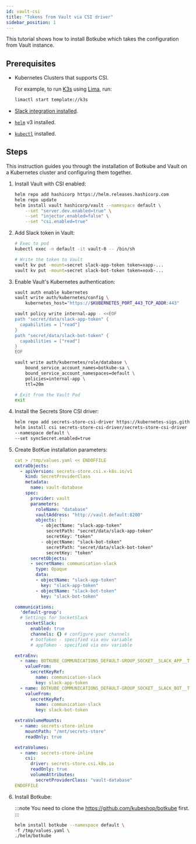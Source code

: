 ```yaml
---
id: vault-csi
title: "Tokens from Vault via CSI driver"
sidebar_position: 1
---
```


This tutorial shows how to install Botkube which takes the configuration from Vault instance.

## Prerequisites

- Kubernetes Clusters that supports CSI.

  For example, to run [K3s](https://k3s.io/) using [Lima](https://github.com/lima-vm/lima), run:

  ```bash
  limactl start template://k3s
  ```

- [Slack integration installed](../../installation/slack/#install-botkube-slack-app-to-your-slack-workspace).
- [`helm`](https://helm.sh/docs/intro/install/) v3 installed.
- [`kubectl`](https://kubernetes.io/docs/tasks/tools/#kubectl) installed.

## Steps

This instruction guides you through the installation of Botkube and Vault on a Kubernetes cluster and configuring them together.

1. Install Vault with CSI enabled:

   ```bash
   helm repo add hashicorp https://helm.releases.hashicorp.com
   helm repo update
   helm install vault hashicorp/vault --namespace default \
       --set "server.dev.enabled=true" \
       --set "injector.enabled=false" \
       --set "csi.enabled=true"
   ```

2. Add Slack token in Vault:

   ```bash
   # Exec to pod
   kubectl exec -n default -it vault-0 -- /bin/sh
   ```

   ```bash
   # Write the token to Vault
   vault kv put -mount=secret slack-app-token token=xapp-...
   vault kv put -mount=secret slack-bot-token token=xoxb-...
   ```

3. Enable Vault's Kubernetes authentication:

   ```bash
   vault auth enable kubernetes
   vault write auth/kubernetes/config \
       kubernetes_host="https://$KUBERNETES_PORT_443_TCP_ADDR:443"
   ```

   ```bash
   vault policy write internal-app - <<EOF
   path "secret/data/slack-app-token" {
     capabilities = ["read"]
   }
   path "secret/data/slack-bot-token" {
     capabilities = ["read"]
   }
   EOF
   ```

   ```bash
   vault write auth/kubernetes/role/database \
       bound_service_account_names=botkube-sa \
       bound_service_account_namespaces=default \
       policies=internal-app \
       ttl=20m
   ```

   ```bash
   # Exit from the Vault Pod
   exit
   ```

4. Install the Secrets Store CSI driver:

   ```bash
   helm repo add secrets-store-csi-driver https://kubernetes-sigs.github.io/secrets-store-csi-driver/charts
   helm install csi secrets-store-csi-driver/secrets-store-csi-driver \
   --namespace default \
   --set syncSecret.enabled=true
   ```

5. Create BotKue installation parameters:

   ```yaml
   cat > /tmp/values.yaml << ENDOFFILE
   extraObjects:
     - apiVersion: secrets-store.csi.x-k8s.io/v1
       kind: SecretProviderClass
       metadata:
         name: vault-database
       spec:
         provider: vault
         parameters:
           roleName: "database"
           vaultAddress: "http://vault.default:8200"
           objects: |
             - objectName: "slack-app-token"
               secretPath: "secret/data/slack-app-token"
               secretKey: "token"
             - objectName: "slack-bot-token"
               secretPath: "secret/data/slack-bot-token"
               secretKey: "token"
         secretObjects:
         - secretName: communication-slack
           type: Opaque
           data:
           - objectName: "slack-app-token"
             key: "slack-app-token"
           - objectName: "slack-bot-token"
             key: "slack-bot-token"

   communications:
     'default-group':
     # Settings for SocketSlack
       socketSlack:
         enabled: true
         channels: {} # configure your channels
         # botToken - specified via env variable
         # appToken - specified via env variable

   extraEnv:
     - name: BOTKUBE_COMMUNICATIONS_DEFAULT-GROUP_SOCKET__SLACK_APP__TOKEN
       valueFrom:
         secretKeyRef:
           name: communication-slack
           key: slack-app-token
     - name: BOTKUBE_COMMUNICATIONS_DEFAULT-GROUP_SOCKET__SLACK_BOT__TOKEN
       valueFrom:
         secretKeyRef:
           name: communication-slack
           key: slack-bot-token

   extraVolumeMounts:
     - name: secrets-store-inline
       mountPath: "/mnt/secrets-store"
       readOnly: true

   extraVolumes:
     - name: secrets-store-inline
       csi:
         driver: secrets-store.csi.k8s.io
         readOnly: true
         volumeAttributes:
           secretProviderClass: "vault-database"
   ENDOFFILE
   ```

6. Install Botkube:

   :::note
   You need to clone the https://github.com/kubeshop/botkube first.
   :::

   ```bash
   helm install botkube --namespace default \
   -f /tmp/values.yaml \
   ./helm/botkube
   ```
